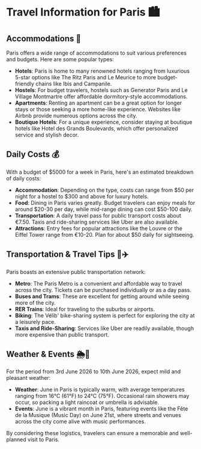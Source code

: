 # Travel Information for Paris 🏙️

## Accommodations 🏨

Paris offers a wide range of accommodations to suit various preferences and budgets. Here are some popular types:

- **Hotels**: Paris is home to many renowned hotels ranging from luxurious 5-star options like The Ritz Paris and Le Meurice to more budget-friendly chains like Ibis and Campanile.
- **Hostels**: For budget travelers, hostels such as Generator Paris and Le Village Montmartre offer affordable dormitory-style accommodations.
- **Apartments**: Renting an apartment can be a great option for longer stays or those seeking a more home-like experience. Websites like Airbnb provide numerous options across the city.
- **Boutique Hotels**: For a unique experience, consider staying at boutique hotels like Hotel des Grands Boulevards, which offer personalized service and stylish decor.

## Daily Costs 💰

With a budget of $5000 for a week in Paris, here's an estimated breakdown of daily costs:

- **Accommodation**: Depending on the type, costs can range from $50 per night for a hostel to $300 and above for luxury hotels.
- **Food**: Dining in Paris varies greatly. Budget travelers can enjoy meals for around $20-30 per day, while mid-range dining can cost $50-100 daily.
- **Transportation**: A daily travel pass for public transport costs about €7.50. Taxis and ride-sharing services like Uber are also available.
- **Attractions**: Entry fees for popular attractions like the Louvre or the Eiffel Tower range from €10-20. Plan for about $50 daily for sightseeing.

## Transportation & Travel Tips 🚗✈️

Paris boasts an extensive public transportation network:

- **Metro**: The Paris Metro is a convenient and affordable way to travel across the city. Tickets can be purchased individually or as a day pass.
- **Buses and Trams**: These are excellent for getting around while seeing more of the city.
- **RER Trains**: Ideal for traveling to the suburbs or airports.
- **Biking**: The Vélib' bike-sharing system is perfect for exploring the city at a leisurely pace.
- **Taxis and Ride-Sharing**: Services like Uber are readily available, though more expensive than public transport.

## Weather & Events 🌦️🎉

For the period from 3rd June 2026 to 10th June 2026, expect mild and pleasant weather:

- **Weather**: June in Paris is typically warm, with average temperatures ranging from 16°C (61°F) to 24°C (75°F). Occasional rain showers may occur, so packing a light raincoat or umbrella is advisable.
- **Events**: June is a vibrant month in Paris, featuring events like the Fête de la Musique (Music Day) on June 21st, where streets and venues across the city come alive with music performances.

By considering these logistics, travelers can ensure a memorable and well-planned visit to Paris.